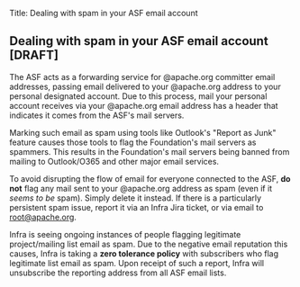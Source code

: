 Title: Dealing with spam in your ASF email account

## Dealing with spam in your ASF email account [DRAFT]

The ASF acts as a forwarding service for @apache.org committer email addresses, passing email delivered to your @apache.org address to your personal designated account. Due to this process, mail your personal account receives via your @apache.org email address has a header that indicates it comes from the ASF's mail servers.

Marking such email as spam using tools like Outlook's "Report as Junk" feature causes those tools to flag the Foundation's mail servers as spammers. This results in the Foundation's mail servers being banned from mailing to Outlook/O365 and other major email services.

To avoid disrupting the flow of email for everyone connected to the ASF, **do not** flag any mail sent to your @apache.org address as spam (even if it _seems to be_ spam). Simply delete it instead. If there is a particularly persistent spam issue, report it via an Infra Jira ticket, or via email to root@apache.org.

Infra is seeing ongoing instances of people flagging legitimate project/mailing list email as spam. Due to the negative email reputation this causes, Infra is taking a **zero tolerance policy** with subscribers who flag legitimate list email as spam. Upon receipt of such a report, Infra will unsubscribe the reporting address from all ASF email lists.
